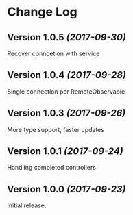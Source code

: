 Change Log
==========

Version 1.0.5 *(2017-09-30)*
----------------------------
Recover conncetion with service

Version 1.0.4 *(2017-09-28)*
----------------------------
Single connection per RemoteObservable

Version 1.0.3 *(2017-09-26)*
----------------------------
More type support, faster updates


Version 1.0.1 *(2017-09-24)*
----------------------------

Handling completed controllers

Version 1.0.0 *(2017-09-23)*
----------------------------

Initial release.
